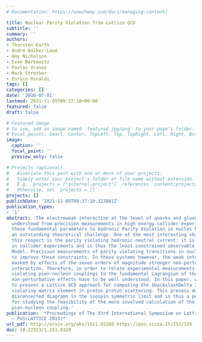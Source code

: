 ```yaml
---
# Documentation: https://wowchemy.com/docs/managing-content/

title: Nuclear Parity Violation from Lattice QCD
subtitle: ''
summary: ''
authors:
- Thorsten Kurth
- Andre Walker-Loud
- Amy Nicholson
- Evan Berkowitz
- Pavlos Vranas
- Mark Strother
- Enrico Rinaldi
tags: []
categories: []
date: '2016-07-01'
lastmod: 2021-11-05T09:37:10+09:00
featured: false
draft: false

# Featured image
# To use, add an image named `featured.jpg/png` to your page's folder.
# Focal points: Smart, Center, TopLeft, Top, TopRight, Left, Right, BottomLeft, Bottom, BottomRight.
image:
  caption: ''
  focal_point: ''
  preview_only: false

# Projects (optional).
#   Associate this post with one or more of your projects.
#   Simply enter your project's folder or file name without extension.
#   E.g. `projects = ["internal-project"]` references `content/project/deep-learning/index.md`.
#   Otherwise, set `projects = []`.
projects: []
publishDate: '2021-11-05T00:37:10.123861Z'
publication_types:
- '1'
abstract: 'The electroweak interaction at the level of quarks and gluons are well
  understood from precision measurements in high energy collider experiments. Relating
  these fundamental parameters to Hadronic Parity Violation in nuclei however remains
  an outstanding theoretical challenge. One of the most interesting observables in
  this respect is the parity violating hadronic neutral current: it is hard to measure
  in collider experiments and is thus the least constrained observable of the Standard
  Model. Precision measurements of parity violating transitions in nuclei can help
  to improve these constraints. In these systems however, the weak interaction is
  masked by effects of the seven orders of magnitude stronger non-perturbative strong
  interaction. Therefore, in order to relate experimental measurements of the parity
  violating pion-nucleon couplings to the fundamental Lagrangian of the SM, these
  non-perturbative effects have to be well understood. In this paper, we are going
  to present a Lattice QCD approach for computing the $backslashDelta I=2$ parity
  violating matrix element in proton proton scattering. This process does not involve
  disconnected diagrams in the isospin symmetric limit and is thus a perfect testbed
  for studying the feasibility of the more involved calculation of the parity violating
  pion-nucleon coupling.'
publication: '*Proceedings of The 33rd International Symposium on Lattice Field Theory
  — PoS(LATTICE 2015)*'
url_pdf: http://arxiv.org/abs/1511.02260 https://pos.sissa.it/251/329
doi: 10.22323/1.251.0329
---
```

